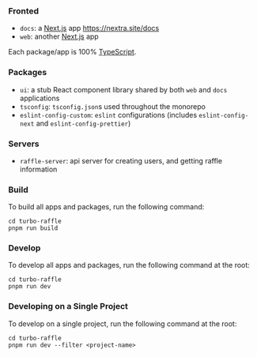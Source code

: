 

### Fronted

- `docs`: a [Next.js](https://nextjs.org) app  https://nextra.site/docs
- `web`: another [Next.js](https://nextjs.org) app

Each package/app is 100% [TypeScript](https://www.typescriptlang.org/).

### Packages
- `ui`: a stub React component library shared by both `web` and `docs` applications
- `tsconfig`: `tsconfig.json`s used throughout the monorepo
- `eslint-config-custom`: `eslint` configurations (includes `eslint-config-next` and `eslint-config-prettier`)

### Servers
- `raffle-server`: api server for creating users, and getting raffle information

### Build

To build all apps and packages, run the following command:

```
cd turbo-raffle
pnpm run build
```

### Develop

To develop all apps and packages, run the following command at the root:

```
cd turbo-raffle
pnpm run dev
```
### Developing on a Single Project 

To develop on a single project, run the following command at the root:

```
cd turbo-raffle
pnpm run dev --filter <project-name>
```
